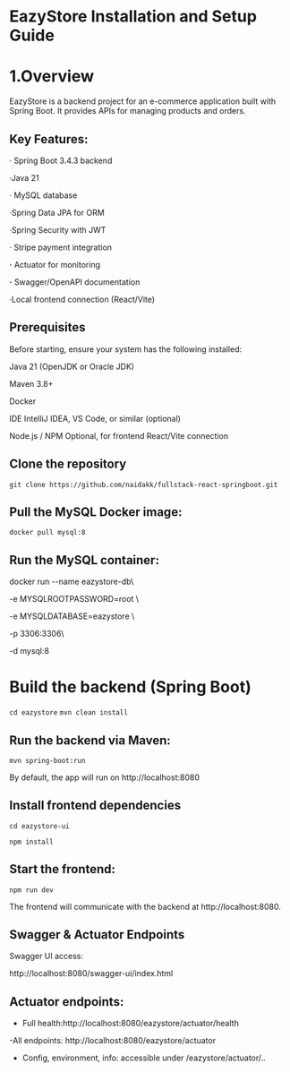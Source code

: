 # EazyStore Installation and Setup Guide

# 1.Overview

EazyStore is a backend project for an e-commerce application built with Spring Boot. It provides APIs for managing products and orders.

## Key Features:

· Spring Boot 3.4.3 backend

·Java 21

· MySQL database

·Spring Data JPA for ORM

·Spring Security with JWT

· Stripe payment integration

**·** Actuator for monitoring

**·** Swagger/OpenAPI documentation

·Local frontend connection (React/Vite)

## Prerequisites

Before starting, ensure your system has the following installed:

Java 21 (OpenJDK or Oracle JDK)

Maven 3.8+

Docker

IDE IntelliJ IDEA, VS Code, or similar (optional)

Node.js / NPM Optional, for frontend React/Vite connection

## Clone the repository

`git clone https://github.com/naidakk/fullstack-react-springboot.git`


## Pull the MySQL Docker image:

`docker pull mysql:8`

## Run the MySQL container:

docker run --name eazystore-db\

-e MYSQLROOTPASSWORD=root \

-e MYSQLDATABASE=eazystore \

-p 3306:3306\

-d mysql:8 

# Build the backend (Spring Boot)
`cd eazystore`
`mvn clean install`

## Run the backend via Maven:

`mvn spring-boot:run`

By default, the app will run on http://localhost:8080

## Install frontend dependencies

`cd eazystore-ui`

`npm install`

## Start the frontend:

`npm run dev`

The frontend will communicate with the backend at http://localhost:8080.

## Swagger & Actuator Endpoints

Swagger UI access:

http://localhost:8080/swagger-ui/index.html

## Actuator endpoints:

- Full health:http://localhost:8080/eazystore/actuator/health

-All endpoints: http://localhost:8080/eazystore/actuator

- Config, environment, info: accessible under /eazystore/actuator/..



